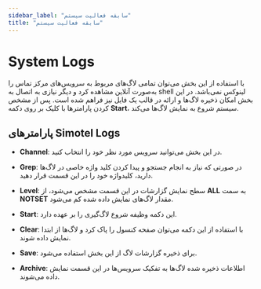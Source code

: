 ```yaml
---
sidebar_label: "سابقه فعالیت سیستم"
title: "سابقه فعالیت سیستم"
---
```



# System Logs

با استفاده از این بخش می‌توان تمامی لاگ‌های مربوط به سرویس‌های مرکز تماس را به‌صورت آنلاین مشاهده کرد و دیگر نیازی به اتصال به shell لینوکس نمی‌باشد. در این بخش امکان ذخیره لاگ‌ها و ارائه در قالب یک فایل نیز فراهم شده است. پس از مشخص کردن پارامترها با کلیک بر روی دکمه **Start**، سیستم شروع به نمایش لاگ‌ها می‌کند.

## پارامترهای Simotel Logs

- **Channel**: در این بخش می‌توانید سرویس مورد نظر خود را انتخاب کنید.

- **Grep**: در صورتی که نیاز به انجام جستجو و پیدا کردن کلید واژه خاصی در لاگ‌ها دارید، کلیدواژه خود را در این قسمت قرار دهید.

- **Level**: سطح نمایش گزارشات در این قسمت مشخص می‌شود، از **ALL** به سمت **NOTSET** مقدار لاگ‌های نمایش داده شده کم می‌شود.

- **Start**: این دکمه وظیفه شروع لاگ‌گیری را بر عهده دارد.

- **Clear**: با استفاده از این دکمه می‌توان صفحه کنسول را پاک کرد و لاگ‌ها از ابتدا نمایش داده شوند.

- **Save**: برای ذخیره گزارشات لاگ از این بخش استفاده می‌شود.

- **Archive**: اطلاعات ذخیره شده لاگ‌ها به تفکیک سرویس‌ها در این قسمت نمایش داده می‌شوند.
